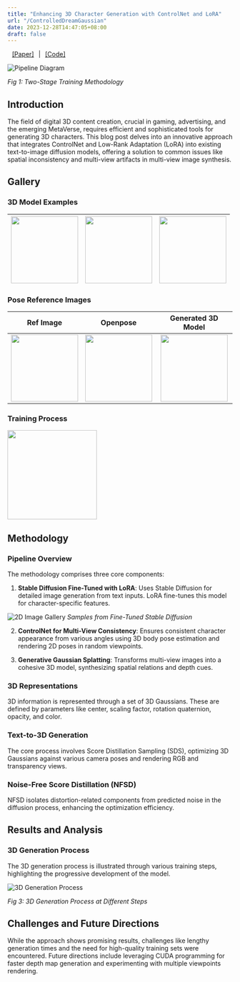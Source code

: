 ```yaml
---
title: "Enhancing 3D Character Generation with ControlNet and LoRA"
url: "/ControlledDreamGaussian"
date: 2023-12-28T14:47:05+08:00
draft: false
---
```


<div>
    <div style="display:flex;width:140px;justify-content: space-evenly;">
        <a href="/posts/ControlledDreamGaussian/images/paper.pdf">[Paper]</a>|<a href="https://github.com/KevinXu02/ControlledDreamGaussian">[Code]</a>
    </div>
</div>

![Pipeline Diagram](/posts/ControlledDreamGaussian/images/pipeline.jpg)

*Fig 1: Two-Stage Training Methodology*

## Introduction

The field of digital 3D content creation, crucial in gaming, advertising, and the emerging MetaVerse, requires efficient and sophisticated tools for generating 3D characters. This blog post delves into an innovative approach that integrates ControlNet and Low-Rank Adaptation (LoRA) into existing text-to-image diffusion models, offering a solution to common issues like spatial inconsistency and multi-view artifacts in multi-view image synthesis.

## Gallery

### 3D Model Examples

| <img src="/posts/ControlledDreamGaussian/images/hi_render.gif" width="150px"> | <img src="/posts/ControlledDreamGaussian/images/openhigh_render.gif" width="150px"> | <img src="/posts/ControlledDreamGaussian/images/openlow_render.gif" width="150px"> |
|-|-|-|

### Pose Reference Images

|Ref Image|Openpose|Generated 3D Model|
|:-:|:-:|:-:|
| <img src="/posts/ControlledDreamGaussian/images/realimage.jpg" width="150px"/> | <img src="/posts/ControlledDreamGaussian/images/keypoints1005.png" width="150px"/> | <img src="/posts/ControlledDreamGaussian/images/fight.gif" width="150px"/> |


### Training Process

<img src="/posts/ControlledDreamGaussian/images/ironman_training.gif" width="200px"/>

## Methodology

### Pipeline Overview

The methodology comprises three core components:

1. **Stable Diffusion Fine-Tuned with LoRA**: Uses Stable Diffusion for detailed image generation from text inputs. LoRA fine-tunes this model for character-specific features.

![2D Image Gallery](/posts/ControlledDreamGaussian/images/gallery.jpg)
*Samples from Fine-Tuned Stable Diffusion*

2. **ControlNet for Multi-View Consistency**: Ensures consistent character appearance from various angles using 3D body pose estimation and rendering 2D poses in random viewpoints.


3. **Generative Gaussian Splatting**: Transforms multi-view images into a cohesive 3D model, synthesizing spatial relations and depth cues.

### 3D Representations

3D information is represented through a set of 3D Gaussians. These are defined by parameters like center, scaling factor, rotation quaternion, opacity, and color.

### Text-to-3D Generation

The core process involves Score Distillation Sampling (SDS), optimizing 3D Gaussians against various camera poses and rendering RGB and transparency views.

### Noise-Free Score Distillation (NFSD)

NFSD isolates distortion-related components from predicted noise in the diffusion process, enhancing the optimization efficiency.

## Results and Analysis

### 3D Generation Process

The 3D generation process is illustrated through various training steps, highlighting the progressive development of the model.

![3D Generation Process](/posts/ControlledDreamGaussian/images/generation_process_3.png)

*Fig 3: 3D Generation Process at Different Steps*

## Challenges and Future Directions

While the approach shows promising results, challenges like lengthy generation times and the need for high-quality training sets were encountered. Future directions include leveraging CUDA programming for faster depth map generation and experimenting with multiple viewpoints rendering.
